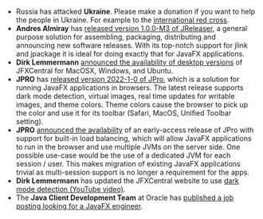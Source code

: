 - Russia has attacked **Ukraine**. Please make a donation if you want to help the people in Ukraine. For example to the [international red cross](https://www.icrc.org/en/donate/ukraine). 
- **Andres Almiray** has [released version 1.0.0-M3 of JReleaser](https://andresalmiray.com/jreleaser-1-0-0-m3-has-been-released/), a general purpose solution for assembling, packaging, distributing and announcing new software releases. With its top-notch support for jlink and jpackage it is ideal for doing exactly that for JavaFX applications. 
- **Dirk Lemmermann** [announced the availability of desktop versions](https://github.com/dlemmermann/jfxcentral/releases/tag/early-access) of JFXCentral for MacOSX, Windows, and Ubuntu.
- **JPRO** has [released version 2022-1-0 of JPro](https://www.jpro.one/docs/current/3.1/2022.1.X), which is a solution for running JavaFX applications in browsers. The latest release supports dark mode detection, virtual images, real time updates for writable images, and theme colors. Theme colors cause the browser to pick up the color and use it for its toolbar (Safari, MacOS, Unified Toolbar setting).
- **JPRO** [announced the availability](https://www.jpro.one/docs/current/2.12/JPro_Loadbalancer_(Early_Access)) of an early-access release of JPro with support for built-in load balancing, which will allow JavaFX applications to run in the browser and use multiple JVMs on the server side. One possible use-case would be the use of a dedicated JVM for each session / user. This makes migration of existing JavaFX applications trivial as multi-session support is no longer a requirement for the apps.
- **Dirk Lemmermann** has updated the JFXCentral website to use [dark mode detection (YouTube video)](https://www.youtube.com/watch?v=oqAsIcoN9MY).
- The **Java Client Development Team** at Oracle has [published a job posting looking for a JavaFX engineer](https://inside.java/2022/03/03/ojp-javafx-developer/).
